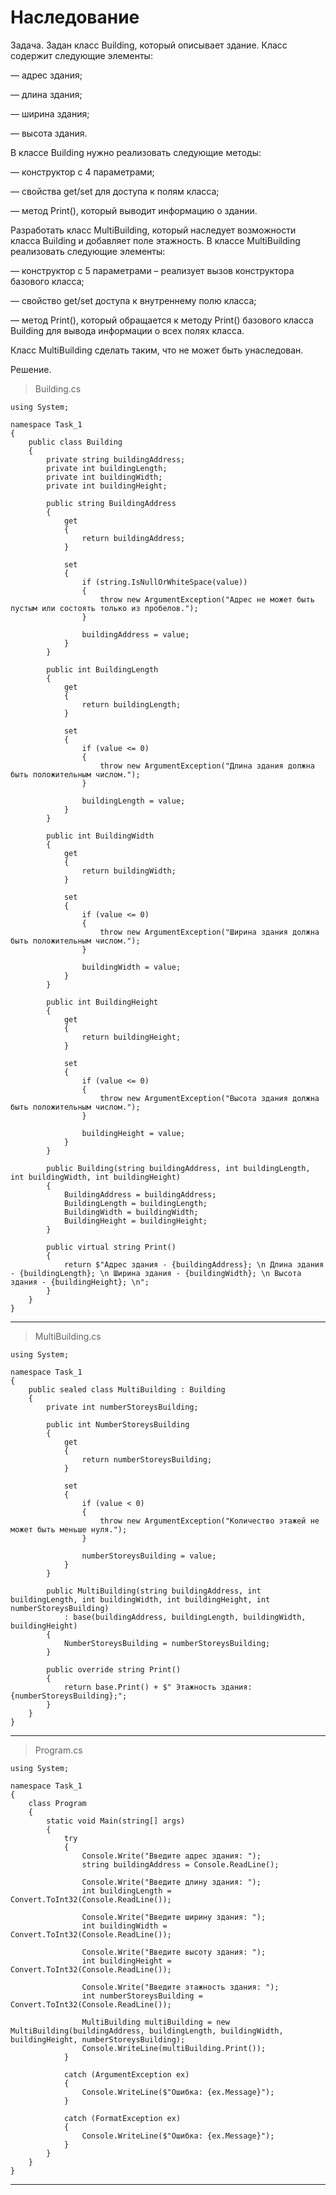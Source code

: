 # Наследование

Задача. Задан класс Building, который описывает здание. Класс содержит следующие элементы:

— адрес здания;

— длина здания;

— ширина здания;

— высота здания.

В классе Building нужно реализовать следующие методы:

— конструктор с 4 параметрами;

— свойства get/set для доступа к полям класса;

— метод Print(), который выводит информацию о здании.

Разработать класс MultiBuilding, который наследует возможности класса Building и добавляет поле этажность. В классе MultiBuilding реализовать следующие элементы:

— конструктор с 5 параметрами – реализует вызов конструктора базового класса;

— свойство get/set доступа к внутреннему полю класса;

— метод Print(), который обращается к методу Print() базового класса Building для вывода информации о всех полях класса.

Класс MultiBuilding сделать таким, что не может быть унаследован.

Решение.

> Building.cs
```
using System;

namespace Task_1
{
    public class Building
    {
        private string buildingAddress;
        private int buildingLength;
        private int buildingWidth;
        private int buildingHeight;

        public string BuildingAddress
        {
            get
            {
                return buildingAddress;
            }

            set
            {
                if (string.IsNullOrWhiteSpace(value))
                {
                    throw new ArgumentException("Адрес не может быть пустым или состоять только из пробелов.");
                }

                buildingAddress = value;
            }
        }

        public int BuildingLength
        {
            get
            {
                return buildingLength;
            }

            set
            {
                if (value <= 0)
                {
                    throw new ArgumentException("Длина здания должна быть положительным числом.");
                }

                buildingLength = value;
            }
        }

        public int BuildingWidth
        {
            get
            {
                return buildingWidth;
            }

            set
            {
                if (value <= 0)
                {
                    throw new ArgumentException("Ширина здания должна быть положительным числом.");
                }

                buildingWidth = value;
            }
        }

        public int BuildingHeight
        {
            get
            {
                return buildingHeight;
            }

            set
            {
                if (value <= 0)
                {
                    throw new ArgumentException("Высота здания должна быть положительным числом.");
                }

                buildingHeight = value;
            }
        }

        public Building(string buildingAddress, int buildingLength, int buildingWidth, int buildingHeight)
        {
            BuildingAddress = buildingAddress;
            BuildingLength = buildingLength;
            BuildingWidth = buildingWidth;
            BuildingHeight = buildingHeight;
        }

        public virtual string Print()
        {
            return $"Адрес здания - {buildingAddress}; \n Длина здания - {buildingLength}; \n Ширина здания - {buildingWidth}; \n Высота здания - {buildingHeight}; \n";
        }
    }
}
```
___

> MultiBuilding.cs
```
using System;

namespace Task_1
{
    public sealed class MultiBuilding : Building
    {
        private int numberStoreysBuilding;

        public int NumberStoreysBuilding
        {
            get
            {
                return numberStoreysBuilding;
            }

            set
            {
                if (value < 0)
                {
                    throw new ArgumentException("Количество этажей не может быть меньше нуля.");
                }

                numberStoreysBuilding = value;
            }
        }

        public MultiBuilding(string buildingAddress, int buildingLength, int buildingWidth, int buildingHeight, int numberStoreysBuilding)
            : base(buildingAddress, buildingLength, buildingWidth, buildingHeight)
        {
            NumberStoreysBuilding = numberStoreysBuilding;
        }

        public override string Print()
        {
            return base.Print() + $" Этажность здания: {numberStoreysBuilding};";
        }
    }
}
```
___

> Program.cs
```
using System;

namespace Task_1
{
    class Program
    {
        static void Main(string[] args)
        {
            try
            {
                Console.Write("Введите адрес здания: ");
                string buildingAddress = Console.ReadLine();

                Console.Write("Введите длину здания: ");
                int buildingLength = Convert.ToInt32(Console.ReadLine());

                Console.Write("Введите ширину здания: ");
                int buildingWidth = Convert.ToInt32(Console.ReadLine());

                Console.Write("Введите высоту здания: ");
                int buildingHeight = Convert.ToInt32(Console.ReadLine());

                Console.Write("Введите этажность здания: ");
                int numberStoreysBuilding = Convert.ToInt32(Console.ReadLine());

                MultiBuilding multiBuilding = new MultiBuilding(buildingAddress, buildingLength, buildingWidth, buildingHeight, numberStoreysBuilding);
                Console.WriteLine(multiBuilding.Print());
            }

            catch (ArgumentException ex)
            {
                Console.WriteLine($"Ошибка: {ex.Message}");
            }

            catch (FormatException ex)
            {
                Console.WriteLine($"Ошибка: {ex.Message}");
            }
        }
    }
}
```
___
